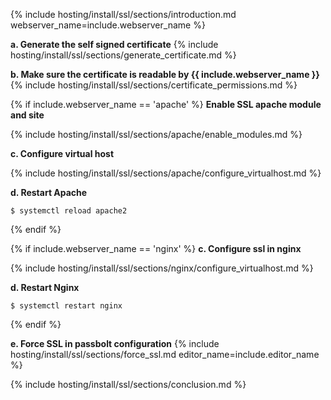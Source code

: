 {% include hosting/install/ssl/sections/introduction.md 
    webserver_name=include.webserver_name
    %}

**a. Generate the self signed certificate**
{% include hosting/install/ssl/sections/generate_certificate.md %}

**b. Make sure the certificate is readable by {{ include.webserver_name }}**
{% include hosting/install/ssl/sections/certificate_permissions.md %}

{% if include.webserver_name == 'apache' %}
**Enable SSL apache module and site**

{% include hosting/install/ssl/sections/apache/enable_modules.md %}

**c. Configure virtual host**

{% include hosting/install/ssl/sections/apache/configure_virtualhost.md %}

**d. Restart Apache**

```shell
$ systemctl reload apache2
```
{% endif %}

{% if include.webserver_name == 'nginx' %}
**c. Configure ssl in nginx**

{% include hosting/install/ssl/sections/nginx/configure_virtualhost.md %}

**d. Restart Nginx**

```shell
$ systemctl restart nginx
```

{% endif %}


**e. Force SSL in passbolt configuration**
{% include hosting/install/ssl/sections/force_ssl.md 
    editor_name=include.editor_name
%}
 
{% include hosting/install/ssl/sections/conclusion.md %}
